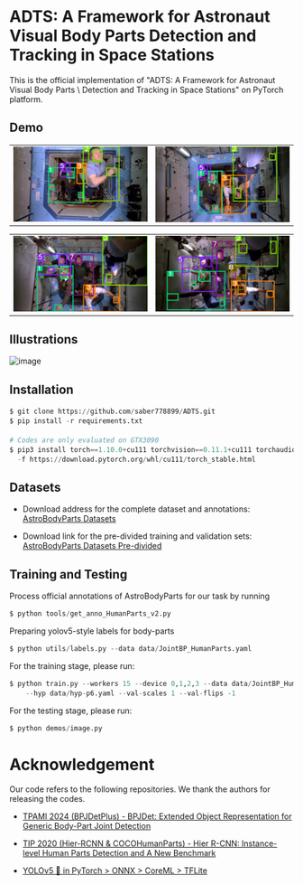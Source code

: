 # ADTS: A Framework for Astronaut Visual Body Parts Detection and Tracking in Space Stations

This is the official implementation of "ADTS: A Framework for Astronaut Visual Body Parts \\ Detection and Tracking in Space Stations" on PyTorch platform.

## Demo

<table> 
  <tr> 
    <td>
      <img src="https://github.com/saber778899/ADTS-FRAMEWORK/blob/main/demo/Astro1.png">
    </td> 
    <td>
      <img src="https://github.com/saber778899/ADTS-FRAMEWORK/blob/main/demo/Astro2.png">
    </td> 
  </tr> 
</table>

<table> 
  <tr> 
    <td>
      <img src="https://github.com/saber778899/ADTS-FRAMEWORK/blob/main/demo/Astro3.png">
    </td> 
    <td>
      <img src="https://github.com/saber778899/ADTS-FRAMEWORK/blob/main/demo/Astro4.png">
    </td> 
  </tr> 
</table>


## Illustrations

![image](https://github.com/saber778899/ADTS-FRAMEWORK/blob/main/illustration.png)

## Installation

```python
$ git clone https://github.com/saber778899/ADTS.git
$ pip install -r requirements.txt

# Codes are only evaluated on GTX3090
$ pip3 install torch==1.10.0+cu111 torchvision==0.11.1+cu111 torchaudio==0.10.0+cu111 \
  -f https://download.pytorch.org/whl/cu111/torch_stable.html
```

## Datasets

* Download address for the complete dataset and annotations: [AstroBodyParts Datasets](https://drive.google.com/drive/folders/1wUf7o7ngUXhXjTdUNYcZ4VGuQaP8kzNb?usp=drive_link)

* Download link for the pre-divided training and validation sets: [AstroBodyParts Datasets Pre-divided](https://drive.google.com/drive/folders/1BCIJo1lzVhbxC4TYu6hrPRxHcPhKLde4?usp=drive_link)
  
## Training and Testing

Process official annotations of AstroBodyParts for our task by running 

```python
$ python tools/get_anno_HumanParts_v2.py
```

Preparing yolov5-style labels for body-parts

```python
$ python utils/labels.py --data data/JointBP_HumanParts.yaml
```

For the training stage, please run:

```python
$ python train.py --workers 15 --device 0,1,2,3 --data data/JointBP_HumanParts.yaml \
    --hyp data/hyp-p6.yaml --val-scales 1 --val-flips -1 
```

For the testing stage, please run:

```python
$ python demos/image.py
```


# Acknowledgement

Our code refers to the following repositories. We thank the authors for releasing the codes.

* [TPAMI 2024 (BPJDetPlus) - BPJDet: Extended Object Representation for Generic Body-Part Joint Detection](https://github.com/hnuzhy/BPJDet/tree/BPJDetPlus?tab=readme-ov-file)

* [TIP 2020 (Hier-RCNN & COCOHumanParts) - Hier R-CNN: Instance-level Human Parts Detection and A New Benchmark](https://github.com/soeaver/Hier-R-CNN)

* [YOLOv5 🚀 in PyTorch > ONNX > CoreML > TFLite](https://github.com/ultralytics/yolov5)

